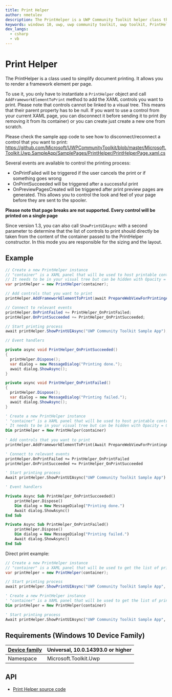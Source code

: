 ```yaml
---
title: Print Helper
author: nmetulev
description: The PrintHelper is a UWP Community Toolkit helper class that enables the rendering of a framework element per page for printing purposes
keywords: windows 10, uwp, uwp community toolkit, uwp toolkit, PrintHelper
dev_langs:
  - csharp
  - vb
---
```


# Print Helper

The PrintHelper is a class used to simplify document printing.
It allows you to render a framework element per page.

To use it, you only have to instantiate a `PrintHelper` object and call `AddFrameworkElementToPrint` method to add the XAML controls you want to print.
Please note that controls cannot be linked to a visual tree. This means that their parent property has to be null. 
If you want to use a control from your current XAML page, you can disconnect it before sending it to print (by removing it from its container) or you can create just create a new one from scratch.

Please check the sample app code to see how to disconnect/reconnect a control that you want to print: 
https://github.com/Microsoft/UWPCommunityToolkit/blob/master/Microsoft.Toolkit.Uwp.SampleApp/SamplePages/PrintHelper/PrintHelperPage.xaml.cs 

Several events are available to control the printing process:
* OnPrintFailed will be triggered if the user cancels the print or if something goes wrong
* OnPrintSucceeded will be triggered after a successful print
* OnPreviewPagesCreated will be triggered after print preview pages are generated. This allows you to control the look and feel of your page before they are sent to the spooler.

**Please note that page breaks are not supported. Every control will be printed on a single page**

Since version 1.3, you can also call `ShowPrintUIAsync` with a second parameter to determine that the list of controls to print should directly be taken from the content of the container passed to the PrintHelper constructor. 
In this mode you are responsible for the sizing and the layout.

## Example

```csharp
// Create a new PrintHelper instance
// "container" is a XAML panel that will be used to host printable control. 
// It needs to be in your visual tree but can be hidden with Opacity = 0
var printHelper = new PrintHelper(container);

// Add controls that you want to print
printHelper.AddFrameworkElementToPrint(await PrepareWebViewForPrintingAsync());

// Connect to relevant events
printHelper.OnPrintFailed += PrintHelper_OnPrintFailed;
printHelper.OnPrintSucceeded += PrintHelper_OnPrintSucceeded;

// Start printing process
await printHelper.ShowPrintUIAsync("UWP Community Toolkit Sample App");

// Event handlers

private async void PrintHelper_OnPrintSucceeded()
{
  printHelper.Dispose();
  var dialog = new MessageDialog("Printing done.");
  await dialog.ShowAsync();
}

private async void PrintHelper_OnPrintFailed()
{
  printHelper.Dispose();
  var dialog = new MessageDialog("Printing failed.");
  await dialog.ShowAsync();
}
```
```vb
' Create a new PrintHelper instance
' "container" is a XAML panel that will be used to host printable control. 
' It needs to be in your visual tree but can be hidden with Opacity = 0
Dim printHelper = New PrintHelper(container)
  
' Add controls that you want to print
printHelper.AddFrameworkElementToPrint(Await PrepareWebViewForPrintingAsync())

' Connect to relevant events
printHelper.OnPrintFailed += PrintHelper_OnPrintFailed
printHelper.OnPrintSucceeded += PrintHelper_OnPrintSucceeded

' Start printing process
Await printHelper.ShowPrintUIAsync("UWP Community Toolkit Sample App")

' Event handlers

Private Async Sub PrintHelper_OnPrintSucceeded()
    printHelper.Dispose()
    Dim dialog = New MessageDialog("Printing done.")
    Await dialog.ShowAsync()
End Sub

Private Async Sub PrintHelper_OnPrintFailed()
    printHelper.Dispose()
    Dim dialog = New MessageDialog("Printing failed.")
    Await dialog.ShowAsync()
End Sub
```

Direct print example:

```csharp
// Create a new PrintHelper instance
// "container" is a XAML panel that will be used to get the list of printable controls. 
var printHelper = new PrintHelper(container);

// Start printing process
await printHelper.ShowPrintUIAsync("UWP Community Toolkit Sample App", true);
```
```vb
' Create a new PrintHelper instance
' "container" is a XAML panel that will be used to get the list of printable controls. 
Dim printHelper = New PrintHelper(container)

' Start printing process
Await printHelper.ShowPrintUIAsync("UWP Community Toolkit Sample App", True)
```

## Requirements (Windows 10 Device Family)

| [Device family](http://go.microsoft.com/fwlink/p/?LinkID=526370) | Universal, 10.0.14393.0 or higher |
| --- | --- |
| Namespace | Microsoft.Toolkit.Uwp |

## API
* [Print Helper source code](https://github.com/Microsoft/UWPCommunityToolkit/blob/master/Microsoft.Toolkit.Uwp/Helpers/PrintHelper/)

